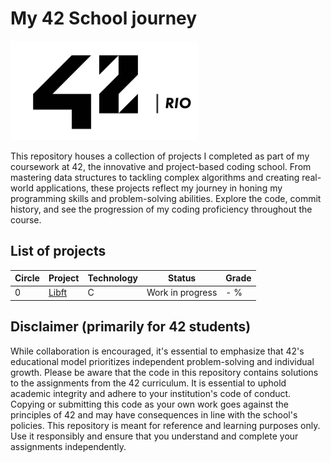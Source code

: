 # My 42 School journey

<img src="assets/logo2.png" width="300">

This repository houses a collection of projects I completed as part of my coursework at 42, the innovative and project-based coding school. From mastering data structures to tackling complex algorithms and creating real-world applications, these projects reflect my journey in honing my programming skills and problem-solving abilities. Explore the code, commit history, and see the progression of my coding proficiency throughout the course.

## List of projects

| **Circle** 	| **Project**      	| **Technology** 	| **Status**       	| **Grade** 	|
|------------	|------------------	|----------------	|------------------	|-----------	|
| 0          	| [Libft](./Libft) 	| C              	| Work in progress 	| - %       	|

## Disclaimer (primarily for 42 students)

While collaboration is encouraged, it's essential to emphasize that 42's educational model prioritizes independent problem-solving and individual growth. Please be aware that the code in this repository contains solutions to the assignments from the 42 curriculum. It is essential to uphold academic integrity and adhere to your institution's code of conduct. Copying or submitting this code as your own work goes against the principles of 42 and may have consequences in line with the school's policies. This repository is meant for reference and learning purposes only. Use it responsibly and ensure that you understand and complete your assignments independently.
